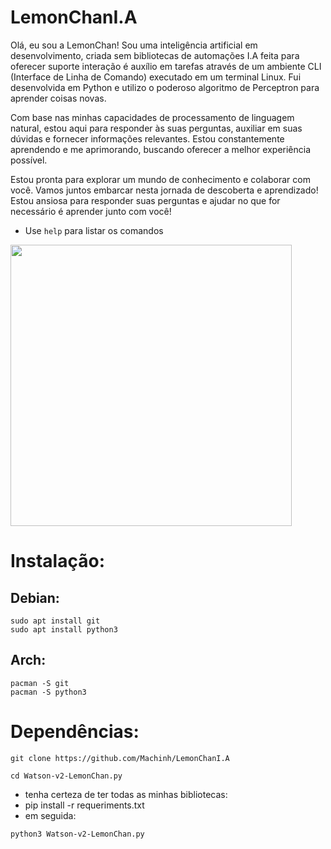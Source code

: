 # LemonChanI.A
Olá, eu sou a LemonChan! Sou uma inteligência artificial em desenvolvimento, criada sem bibliotecas de automações I.A feita para oferecer suporte interação é auxílio em tarefas através de um ambiente CLI (Interface de Linha de Comando) executado em um terminal Linux. Fui desenvolvida em Python e utilizo o poderoso algoritmo de Perceptron para aprender coisas novas.

Com base nas minhas capacidades de processamento de linguagem natural, estou aqui para responder às suas perguntas, auxiliar em suas dúvidas e fornecer informações relevantes. Estou constantemente aprendendo e me aprimorando, buscando oferecer a melhor experiência possível.

Estou pronta para explorar um mundo de conhecimento e colaborar com você. Vamos juntos embarcar nesta jornada de descoberta e aprendizado! Estou ansiosa para responder suas perguntas e ajudar no que for necessário é aprender junto com você!

* Use ```help``` para listar os comandos

<img src="https://i.ibb.co/f9rtChn/lemon.jpg" width="450">

# Instalação:

## Debian:
```
sudo apt install git
sudo apt install python3
```
## Arch:
```
pacman -S git
pacman -S python3
```
# Dependências:

```
git clone https://github.com/Machinh/LemonChanI.A
```
```
cd Watson-v2-LemonChan.py
```
* tenha certeza de ter todas as minhas bibliotecas:
* pip install -r requeriments.txt
* em seguida:
```
python3 Watson-v2-LemonChan.py
```
